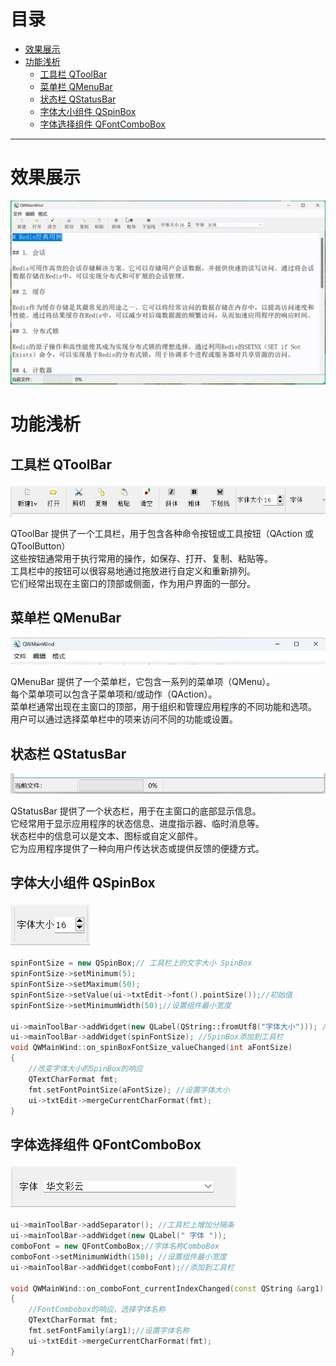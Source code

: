 # 目录

- [效果展示](#效果展示-1)
- [功能浅析](#功能浅析-2)
    - [工具栏 QToolBar](#工具栏-qtoolbar-1)
    - [菜单栏 QMenuBar](#菜单栏-qmenubar-2)
    - [状态栏 QStatusBar](#状态栏-qstatusbar-3)
    - [字体大小组件 QSpinBox](#字体大小组件-qspinbox-4)
    - [字体选择组件 QFontComboBox](#字体选择组件-qfontcombobox-5)

---
# 效果展示 <a id="效果展示-1"></a>
<img src="text_edit.gif" alt="gif" class="img-1000">

# 功能浅析 <a id="功能浅析-2"></a>
## 工具栏 QToolBar <a id="工具栏-qtoolbar-1"></a>
<img src="tool_bar.png" alt="png">

QToolBar 提供了一个工具栏，用于包含各种命令按钮或工具按钮（QAction 或 QToolButton）  
这些按钮通常用于执行常用的操作，如保存、打开、复制、粘贴等。  
工具栏中的按钮可以很容易地通过拖放进行自定义和重新排列。  
它们经常出现在主窗口的顶部或侧面，作为用户界面的一部分。  
## 菜单栏 QMenuBar <a id="菜单栏-qmenubar-2"></a>
<img src="menu_bar.png" alt="png">

QMenuBar 提供了一个菜单栏，它包含一系列的菜单项（QMenu）。  
每个菜单项可以包含子菜单项和/或动作（QAction）。  
菜单栏通常出现在主窗口的顶部，用于组织和管理应用程序的不同功能和选项。  
用户可以通过选择菜单栏中的项来访问不同的功能或设置。  
## 状态栏 QStatusBar <a id="状态栏-qstatusbar-3"></a>
<img src="status_bar.png" alt="png">

QStatusBar 提供了一个状态栏，用于在主窗口的底部显示信息。  
它经常用于显示应用程序的状态信息、进度指示器、临时消息等。  
状态栏中的信息可以是文本、图标或自定义部件。  
它为应用程序提供了一种向用户传达状态或提供反馈的便捷方式。
## 字体大小组件 QSpinBox <a id="字体大小组件-qspinbox-4"></a>
<img src="font_size.png" alt="png">

```cpp
spinFontSize = new QSpinBox;// 工具栏上的文字大小 SpinBox
spinFontSize->setMinimum(5);
spinFontSize->setMaximum(50);
spinFontSize->setValue(ui->txtEdit->font().pointSize());//初始值
spinFontSize->setMinimumWidth(50);//设置组件最小宽度

ui->mainToolBar->addWidget(new QLabel(QString::fromUtf8("字体大小"))); //不引用的Label无需定义变量
ui->mainToolBar->addWidget(spinFontSize); //SpinBox添加到工具栏
void QWMainWind::on_spinBoxFontSize_valueChanged(int aFontSize)
{
    //改变字体大小的SpinBox的响应
    QTextCharFormat fmt;
    fmt.setFontPointSize(aFontSize); //设置字体大小
    ui->txtEdit->mergeCurrentCharFormat(fmt);
}
```

## 字体选择组件 QFontComboBox <a id="字体选择组件-qfontcombobox-5"></a>
<img src="font.png" alt="png"> 

```cpp
ui->mainToolBar->addSeparator(); //工具栏上增加分隔条
ui->mainToolBar->addWidget(new QLabel(" 字体 "));
comboFont = new QFontComboBox;//字体名称ComboBox
comboFont->setMinimumWidth(150); //设置组件最小宽度
ui->mainToolBar->addWidget(comboFont);//添加到工具栏

void QWMainWind::on_comboFont_currentIndexChanged(const QString &arg1)
{
    //FontCombobox的响应，选择字体名称
    QTextCharFormat fmt;
    fmt.setFontFamily(arg1);//设置字体名称
    ui->txtEdit->mergeCurrentCharFormat(fmt);
}
```

